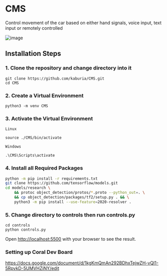 # CMS

Control movement of the car based on either hand signals, voice input, text input or remotely controlled

![image](https://user-images.githubusercontent.com/88529649/211144449-fdc1ea0e-d5b2-4542-a7a4-0237eeda202b.png)

## Installation Steps

### 1. Clone the repository and change directory into it
```
git clone https://github.com/kaburia/CMS.git
cd CMS
```

### 2. Create a Virtual Environment

```
python3 -m venv CMS
```

 ### 3. Activate the Virtual Environment

 `Linux` 

 ```
source ./CMS/bin/activate
 ```
 `Windows`
 ``` 
 .\CMS\Scripts\activate
 ```

### 4. Install all Required Packages

```zsh
python -m pip install -r requirements.txt
git clone https://github.com/tensorflow/models.git
cd models/research \
    && protoc object_detection/protos/*.proto --python_out=. \
    && cp object_detection/packages/tf2/setup.py . && \
    python3 -m pip install --use-feature=2020-resolver .
```

### 5. Change directory to controls then run controls.py
```
cd controls
python controls.py
```
Open [http://localhost:5500](http://localhost:5500) with your browser to see the result.

### Setting up Coral Dev Board 
https://docs.google.com/document/d/1kgKmQmAn292BDhxTejwZH-vQI1-5RpvkD-5UMVHZiNY/edit

